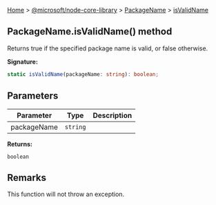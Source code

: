 [Home](./index) &gt; [@microsoft/node-core-library](./node-core-library.md) &gt; [PackageName](./node-core-library.packagename.md) &gt; [isValidName](./node-core-library.packagename.isvalidname.md)

## PackageName.isValidName() method

Returns true if the specified package name is valid, or false otherwise.

<b>Signature:</b>

```typescript
static isValidName(packageName: string): boolean;
```

## Parameters

|  Parameter | Type | Description |
|  --- | --- | --- |
|  packageName | `string` |  |

<b>Returns:</b>

`boolean`

## Remarks

This function will not throw an exception.

